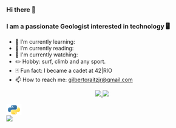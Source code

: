 ### Hi there 👋

### I am a passionate Geologist interested in technology 🖥

- 🐍 I’m currently learning:  
- 📗 I’m currently reading: 
- 🎥 I'm currently watching: 
- ✏️ Hobby: surf, climb and any sport.
- 🃏 Fun fact: I became a cadet at 42|RIO
- 📫 How to reach me: gilbertoraitzjr@gmail.com

<center>
<div>
  <a href="https://github.com/graitz">
  <img height="180em" src="https://github-readme-stats.vercel.app/api?username=graitz&show_icons=true&theme=dark&include_all_commits=true&count_private=true"/>
  <img height="180em" src="https://github-readme-stats.vercel.app/api/top-langs/?username=graitz&layout=compact&langs_count=7&theme=dark"/>
</div>
</center> 
 
<div style="display: inline_block"><br>
  
  <img align="center" alt="Raitz-Python" height="30" width="40" src="https://raw.githubusercontent.com/devicons/devicon/master/icons/python/python-original.svg">
  
</div>

<div> 
  <a href="https://www.linkedin.com/in/gilbertoraitzjr/" target="_blank"><img src="https://img.shields.io/badge/-LinkedIn-%230077B5?style=for-the-badge&logo=linkedin&logoColor=white" target="_blank"></a> 
</div>
